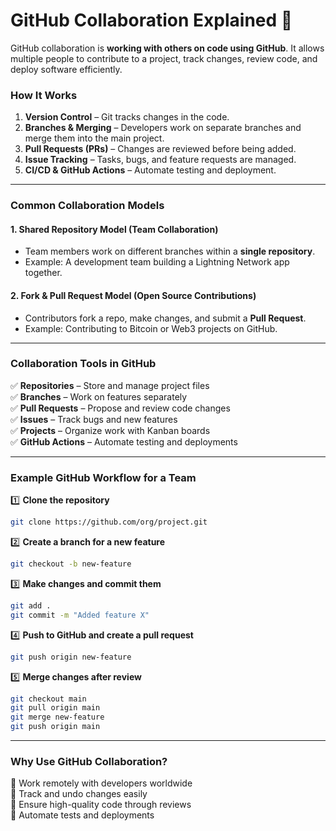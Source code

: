 # **GitHub Collaboration Explained** 🚀  

GitHub collaboration is **working with others on code using GitHub**. It allows multiple people to contribute to a project, track changes, review code, and deploy software efficiently.  

### **How It Works**  
1. **Version Control** – Git tracks changes in the code.  
2. **Branches & Merging** – Developers work on separate branches and merge them into the main project.  
3. **Pull Requests (PRs)** – Changes are reviewed before being added.  
4. **Issue Tracking** – Tasks, bugs, and feature requests are managed.  
5. **CI/CD & GitHub Actions** – Automate testing and deployment.  

---

### **Common Collaboration Models**  

#### **1. Shared Repository Model** (Team Collaboration)  
- Team members work on different branches within a **single repository**.  
- Example: A development team building a Lightning Network app together.  

#### **2. Fork & Pull Request Model** (Open Source Contributions)  
- Contributors fork a repo, make changes, and submit a **Pull Request**.  
- Example: Contributing to Bitcoin or Web3 projects on GitHub.  

---

### **Collaboration Tools in GitHub**  
✅ **Repositories** – Store and manage project files  
✅ **Branches** – Work on features separately  
✅ **Pull Requests** – Propose and review code changes  
✅ **Issues** – Track bugs and new features  
✅ **Projects** – Organize work with Kanban boards  
✅ **GitHub Actions** – Automate testing and deployments  

---

### **Example GitHub Workflow for a Team**  
1️⃣ **Clone the repository**  
   ```sh
   git clone https://github.com/org/project.git
   ```  
2️⃣ **Create a branch for a new feature**  
   ```sh
   git checkout -b new-feature
   ```  
3️⃣ **Make changes and commit them**  
   ```sh
   git add .
   git commit -m "Added feature X"
   ```  
4️⃣ **Push to GitHub and create a pull request**  
   ```sh
   git push origin new-feature
   ```  
5️⃣ **Merge changes after review**  
   ```sh
   git checkout main
   git pull origin main
   git merge new-feature
   git push origin main
   ```  

---

### **Why Use GitHub Collaboration?**  
🔹 Work remotely with developers worldwide  
🔹 Track and undo changes easily  
🔹 Ensure high-quality code through reviews  
🔹 Automate tests and deployments  

